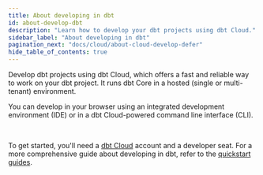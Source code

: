 ```yaml
---
title: About developing in dbt
id: about-develop-dbt
description: "Learn how to develop your dbt projects using dbt Cloud."
sidebar_label: "About developing in dbt" 
pagination_next: "docs/cloud/about-cloud-develop-defer"
hide_table_of_contents: true
---
```


Develop dbt projects using dbt Cloud, which offers a fast and reliable way to work on your dbt project. It runs dbt Core in a hosted (single or multi-tenant) environment.

You can develop in your browser using an integrated development environment (IDE) or in a dbt Cloud-powered command line interface (CLI).

<div className="grid--2-col" >

<Card
    title="dbt Cloud CLI"
    body="Allows you to develop and run dbt commands from your local command line or code editor against your dbt Cloud development environment."
    link="/docs/cloud/cloud-cli-installation"
    icon="dbt-bit"/>

  <Card
    title="dbt Cloud IDE"
    body="Develop directly in your browser, making dbt project development efficient by compiling code into SQL and managing project changes seamlessly using an intuitive user interface."
    link="/docs/cloud/dbt-cloud-ide/develop-in-the-cloud"
    icon="dbt-bit"/>

   <Card
    title="Visual editor (beta)"
    body="Develop with the visual editor, a seamless drag-and-drop experience that helps analysts quickly create and visualize dbt models in dbt Cloud."
    link="/docs/cloud/visual-editor"
    icon="dbt-bit"/>

</div><br />

To get started, you'll need a [dbt Cloud](https://www.getdbt.com/signup) account and a developer seat. For a more comprehensive guide about developing in dbt, refer to the [quickstart guides](/docs/get-started-dbt).
